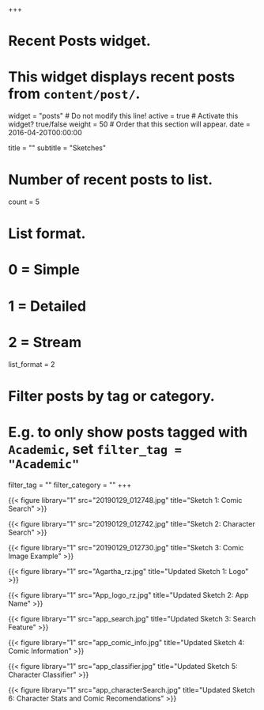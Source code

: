 +++
# Recent Posts widget.
# This widget displays recent posts from `content/post/`.
widget = "posts"  # Do not modify this line!
active = true  # Activate this widget? true/false
weight = 50  # Order that this section will appear.
date = 2016-04-20T00:00:00

title = ""
subtitle = "Sketches"

# Number of recent posts to list.
count = 5

# List format.
#   0 = Simple
#   1 = Detailed
#   2 = Stream
list_format = 2

# Filter posts by tag or category.
#  E.g. to only show posts tagged with `Academic`, set `filter_tag = "Academic"`
filter_tag = ""
filter_category = ""
+++

{{< figure library="1" src="20190129_012748.jpg" title="Sketch 1: Comic Search" >}}

{{< figure library="1" src="20190129_012742.jpg" title="Sketch 2: Character Search" >}}

{{< figure library="1" src="20190129_012730.jpg" title="Sketch 3: Comic Image Example" >}}

{{< figure library="1" src="Agartha_rz.jpg" title="Updated Sketch 1: Logo" >}}

{{< figure library="1" src="App_logo_rz.jpg" title="Updated Sketch 2: App Name" >}}

{{< figure library="1" src="app_search.jpg" title="Updated Sketch 3: Search Feature" >}}

{{< figure library="1" src="app_comic_info.jpg" title="Updated Sketch 4: Comic Information" >}}

{{< figure library="1" src="app_classifier.jpg" title="Updated Sketch 5: Character Classifier" >}}

{{< figure library="1" src="app_characterSearch.jpg" title="Updated Sketch 6: Character Stats and Comic Recomendations" >}}

